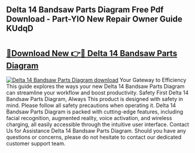 ## Delta 14 Bandsaw Parts Diagram Free Pdf Download - Part-YIO New Repair Owner Guide KUdqD

# <h2><a href="http://dfk3u7d.blite.top/?on=Delta+14+Bandsaw+Parts+Diagram">🔗Download New 👉🔴 Delta 14 Bandsaw Parts Diagram</a></h2>

[![Delta 14 Bandsaw Parts Diagram download](https://i.imgur.com/lujVjoI.png)](http://dfk3u7d.blite.top/?on=Delta+14+Bandsaw+Parts+Diagram)
Your Gateway to Efficiency This guide explores the ways your new Delta 14 Bandsaw Parts Diagram can streamline your workflow and boost productivity. Safety First Delta 14 Bandsaw Parts Diagram, Always This product is designed with safety in mind. Please follow all safety precautions when operating it. Delta 14 Bandsaw Parts Diagram is packed with cutting-edge features, including facial recognition, augmented reality, voice activation, and wireless charging, all easily accessible through the intuitive user interface. Contact Us for Assistance Delta 14 Bandsaw Parts Diagram. Should you have any questions or concerns, please do not hesitate to contact our dedicated customer support team.
